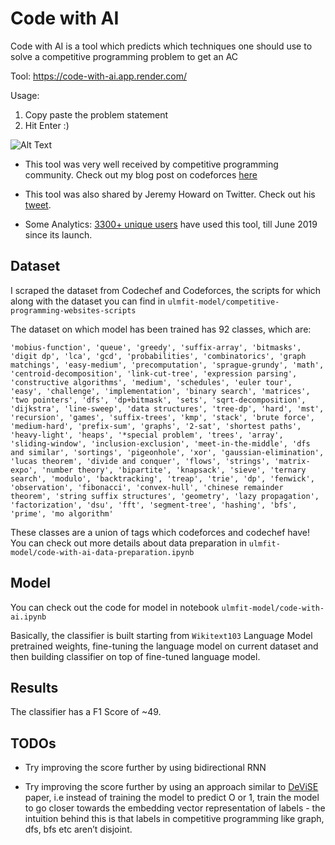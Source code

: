 # Code with AI
Code with AI is a tool which predicts which techniques one should use to solve a competitive programming problem to get an AC

Tool: https://code-with-ai.app.render.com/

Usage:

1. Copy paste the problem statement
2. Hit Enter :)


![Alt Text](code-with-ai/app/static/images/code-with-ai.gif)


* This tool was very well received by competitive programming community. Check out my blog post on codeforces [here](https://codeforces.com/blog/entry/64604)

* This tool was also shared by Jeremy Howard on Twitter. Check out his [tweet](https://twitter.com/jeremyphoward/status/1088432121595650048).

* Some Analytics: [3300+ unique users](https://drive.google.com/open?id=1IqlUlQmGPAk4iNc7Yv6T8wx9LNTcCyhd) have used this tool, till June 2019 since its launch.

## Dataset

I scraped the dataset from Codechef and Codeforces, the scripts for which along with the dataset you can find in `ulmfit-model/competitive-programming-websites-scripts`


The dataset on which model has been trained has 92 classes, which are: 

`'mobius-function',
 'queue',
 'greedy',
 'suffix-array',
 'bitmasks',
 'digit dp',
 'lca',
 'gcd',
 'probabilities',
 'combinatorics',
 'graph matchings',
 'easy-medium',
 'precomputation',
 'sprague-grundy',
 'math',
 'centroid-decomposition',
 'link-cut-tree',
 'expression parsing',
 'constructive algorithms',
 'medium',
 'schedules',
 'euler tour',
 'easy',
 'challenge',
 'implementation',
 'binary search',
 'matrices',
 'two pointers',
 'dfs',
 'dp+bitmask',
 'sets',
 'sqrt-decomposition',
 'dijkstra',
 'line-sweep',
 'data structures',
 'tree-dp',
 'hard',
 'mst',
 'recursion',
 'games',
 'suffix-trees',
 'kmp',
 'stack',
 'brute force',
 'medium-hard',
 'prefix-sum',
 'graphs',
 '2-sat',
 'shortest paths',
 'heavy-light',
 'heaps',
 '*special problem',
 'trees',
 'array',
 'sliding-window',
 'inclusion-exclusion',
 'meet-in-the-middle',
 'dfs and similar',
 'sortings',
 'pigeonhole',
 'xor',
 'gaussian-elimination',
 'lucas theorem',
 'divide and conquer',
 'flows',
 'strings',
 'matrix-expo',
 'number theory',
 'bipartite',
 'knapsack',
 'sieve',
 'ternary search',
 'modulo',
 'backtracking',
 'treap',
 'trie',
 'dp',
 'fenwick',
 'observation',
 'fibonacci',
 'convex-hull',
 'chinese remainder theorem',
 'string suffix structures',
 'geometry',
 'lazy propagation',
 'factorization',
 'dsu',
 'fft',
 'segment-tree',
 'hashing',
 'bfs',
 'prime',
 'mo algorithm'`
 
 These classes are a union of tags which codeforces and codechef have! You can check out more details about data preparation in `ulmfit-model/code-with-ai-data-preparation.ipynb`

## Model

You can check out the code for model in notebook `ulmfit-model/code-with-ai.ipynb`

Basically, the classifier is built starting from `Wikitext103` Language Model pretrained weights,
fine-tuning the language model on current dataset and then building classifier on
top of fine-tuned language model.

## Results

The classifier has a F1 Score of ~49.

## TODOs

* Try improving the score further by using bidirectional RNN
 
* Try improving the score further by using an approach similar to [DeViSE](https://static.googleusercontent.com/media/research.google.com/en//pubs/archive/41473.pdf) paper, i.e instead of training the model to predict O or 1, train the model to go closer towards the embedding vector representation of labels - the intuition behind this is that labels in competitive programming like graph, dfs, bfs etc aren’t disjoint.
